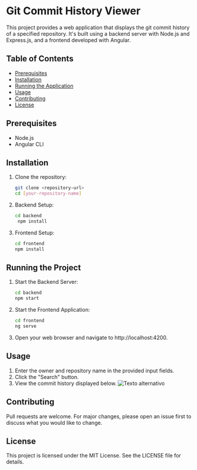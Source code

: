 # Git Commit History Viewer

This project provides a web application that displays the git commit history of a specified repository. It's built using a backend server with Node.js and Express.js, and a frontend developed with Angular.

## Table of Contents

- [Prerequisites](#prerequisites)
- [Installation](#installation)
- [Running the Application](#running-the-application)
- [Usage](#usage)
- [Contributing](#contributing)
- [License](#license)

## Prerequisites

- Node.js
- Angular CLI

## Installation

1. Clone the repository:
   ```bash
   git clone <repository-url>
   cd [your-repository-name]

2. Backend Setup:
   ```bash
   cd backend
    npm install
   
4. Frontend Setup:
   ```bash
   cd frontend
   npm install


## Running the Project
1. Start the Backend Server:
   ```bash
   cd backend
   npm start
3. Start the Frontend Application:
   ```bash
   cd frontend
   ng serve
5. Open your web browser and navigate to http://localhost:4200.

## Usage
1. Enter the owner and repository name in the provided input fields.
2. Click the "Search" button.
3. View the commit history displayed below.
   ![Texto alternativo](https://github.com/RoxiLi/git-commit-history-viewer/frontend/src/assets/images/page.png)
  


## Contributing
Pull requests are welcome. For major changes, please open an issue first to discuss what you would like to change.

## License
This project is licensed under the MIT License. See the LICENSE file for details.

